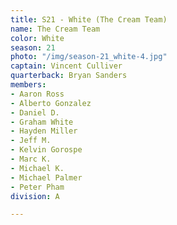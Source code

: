 ```yaml
---
title: S21 - White (The Cream Team)
name: The Cream Team
color: White
season: 21
photo: "/img/season-21_white-4.jpg"
captain: Vincent Culliver
quarterback: Bryan Sanders
members:
- Aaron Ross
- Alberto Gonzalez
- Daniel D.
- Graham White
- Hayden Miller
- Jeff M.
- Kelvin Gorospe
- Marc K.
- Michael K.
- Michael Palmer
- Peter Pham
division: A

---
```

